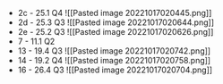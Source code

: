 - 2c - 25.1 Q4 
![[Pasted image 20221017020445.png]]
- 2d - 25.3 Q3
![[Pasted image 20221017020644.png]]
- 2e - 25.2 Q3
![[Pasted image 20221017020626.png]]
- 7 - 11.1 Q2
- 13 - 19.4 Q3
![[Pasted image 20221017020742.png]]
- 14 - 19.2 Q4
![[Pasted image 20221017020758.png]]
- 16 - 26.4 Q3
![[Pasted image 20221017020704.png]]